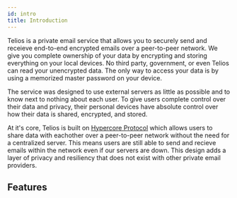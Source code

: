 ```yaml
---
id: intro
title: Introduction
---
```


Telios is a private email service that allows you to securely send and receieve end-to-end encrypted emails over a peer-to-peer network.
We give you complete ownership of your data by encrypting and storing everything on your local devices. No third party, government, or even Telios can read your unencrypted data. The only way to access your data is by using a memorized master password on your device.

The service was designed to use external servers as little as possible and to know next to nothing about each user. To give users complete control over their data and privacy, their personal devices have absolute control over how their data is shared, encrypted, and stored.

At it's core, Telios is built on [Hypercore Protocol](https://hypercore-protocol.org/) which allows users to share data with eachother over a peer-to-peer network without the need for a centralized server. This means users are still able to send and recieve emails within the network even if our servers are down. This design adds a layer of privacy and resiliency that does not exist with other private email providers.

## Features

